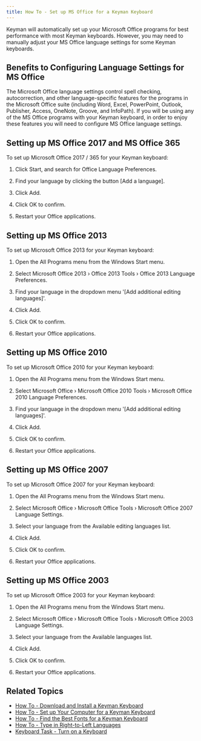 ```yaml
---
title: How To - Set up MS Office for a Keyman Keyboard
---
```


Keyman will automatically set up your Microsoft Office programs for best
performance with most Keyman keyboards. However, you may need to
manually adjust your MS Office language settings for some Keyman
keyboards.

## Benefits to Configuring Language Settings for MS Office

The Microsoft Office language settings control spell checking,
autocorrection, and other language-specific features for the programs in
the Microsoft Office suite (including Word, Excel, PowerPoint, Outlook,
Publisher, Access, OneNote, Groove, and InfoPath). If you will be using
any of the MS Office programs with your Keyman keyboard, in order to
enjoy these features you will need to configure MS Office language
settings.

## Setting up MS Office 2017 and MS Office 365

To set up Microsoft Office 2017 / 365 for your Keyman keyboard:

1.  Click Start, and search for Office Language Preferences.

2.  Find your language by clicking the button \[Add a language\].

3.  Click Add.

4.  Click OK to confirm.

5.  Restart your Office applications.

## Setting up MS Office 2013

To set up Microsoft Office 2013 for your Keyman keyboard:

1.  Open the All Programs menu from the Windows Start menu.

2.  Select Microsoft Office 2013 › Office 2013 Tools › Office 2013
    Language Preferences.

3.  Find your language in the dropdown menu '\[Add additional editing
    languages\]'.

4.  Click Add.

5.  Click OK to confirm.

6.  Restart your Office applications.

## Setting up MS Office 2010

To set up Microsoft Office 2010 for your Keyman keyboard:

1.  Open the All Programs menu from the Windows Start menu.

2.  Select Microsoft Office › Microsoft Office 2010 Tools › Microsoft
    Office 2010 Language Preferences.

3.  Find your language in the dropdown menu '\[Add additional editing
    languages\]'.

4.  Click Add.

5.  Click OK to confirm.

6.  Restart your Office applications.

## Setting up MS Office 2007

To set up Microsoft Office 2007 for your Keyman keyboard:

1.  Open the All Programs menu from the Windows Start menu.

2.  Select Microsoft Office › Microsoft Office Tools › Microsoft Office
    2007 Language Settings.

3.  Select your language from the Available editing languages list.

4.  Click Add.

5.  Click OK to confirm.

6.  Restart your Office applications.

## Setting up MS Office 2003

To set up Microsoft Office 2003 for your Keyman keyboard:

1.  Open the All Programs menu from the Windows Start menu.

2.  Select Microsoft Office › Microsoft Office Tools › Microsoft Office
    2003 Language Settings.

3.  Select your language from the Available languages list.

4.  Click Add.

5.  Click OK to confirm.

6.  Restart your Office applications.

## Related Topics

-   [How To - Download and Install a Keyman Keyboard](download-and-install-keyboard)
-   [How To - Set up Your Computer for a Keyman Keyboard](configure-computer)
-   [How To - Find the Best Fonts for a Keyman Keyboard](font)
-   [How To - Type in Right-to-Left Languages](rtl)
-   [Keyboard Task - Turn on a Keyboard](../basic/select-keyboard)
